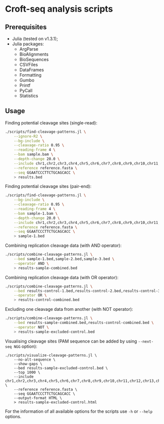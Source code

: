 # Croft-seq analysis scripts

## Prerequisites

* Julia (tested on v1.3.1);
* Julia packages:
  * ArgParse
  * BioAlignments
  * BioSequences
  * CSVFiles
  * DataFrames
  * Formatting
  * Gumbo
  * Printf
  * PyCall
  * Statistics

## Usage

Finding potential cleavage sites (single-read):

```bash
./scripts/find-cleavage-patterns.jl \
    --ignore-R2 \
    --bg-include \
    --cleavage-ratio 0.95 \
    --reading-frame 4 \
    --bam sample.bam \
    --depth-change 20.0 \
    --include chr1,chr2,chr3,chr4,chr5,chr6,chr7,chr8,chr9,chr10,chr11,chr12,chr13,chr14,chr15,chr16,chr17,chr18,chr19,chr20,chr21,chr22,chrX,chrY \
    --reference reference.fasta \
    --seq GGAATCCCTTCTGCAGCACC \
    > results.bed
```

Finding potential cleavage sites (pair-end):

```bash
./scripts/find-cleavage-patterns.jl \
    --bg-include \
    --cleavage-ratio 0.95 \
    --reading-frame 4 \
    --bam sample-1.bam \
    --depth-change 20.0 \
    --include chr1,chr2,chr3,chr4,chr5,chr6,chr7,chr8,chr9,chr10,chr11,chr12,chr13,chr14,chr15,chr16,chr17,chr18,chr19,chr20,chr21,chr22,chrX,chrY \
    --reference reference.fasta \
    --seq GGAATCCCTTCTGCAGCACC \
    > sample-1.bed
```

Combining replication cleavage data (with AND operator):

```bash
./scripts/combine-cleavage-patterns.jl \
    --bed sample-1.bed,sample-2.bed,sample-3.bed \
    --operator AND \
    > results-sample-combined.bed
```

Combining replication cleavage data (with OR operator):

```bash
./scripts/combine-cleavage-patterns.jl \
    --bed results-control-1.bed,results-control-2.bed,results-control-3.bed \
    --operator OR \
    > results-control-combined.bed
```

Excluding one cleavage data from another (with NOT operator):

```bash
./scripts/combine-cleavage-patterns.jl \
    --bed results-sample-combined.bed,results-control-combined.bed \
    --operator NOT \
    > results-sample-excluded-control.bed
```

Visualising cleavage sites (PAM sequence can be added by using `--next-seq NGG` option):

```
./scripts/visualize-cleavage-patterns.jl \
    --no-alt-sequence \
    --show-gaps \
    --bed results-sample-excluded-control.bed \
    --top 1000 \
    --include chr1,chr2,chr3,chr4,chr5,chr6,chr7,chr8,chr9,chr10,chr11,chr12,chr13,chr14,chr15,chr16,chr17,chr18,chr19,chr20,chr21,chr22,chrX,chrY \
    --reference reference.fasta \
    --seq GGAATCCCTTCTGCAGCACC \
    --output-format HTML \
    > results-sample-excluded-control.html
```

For the information of all available options for the scripts use `-h` or `--help` options.